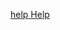 <p class="install-help">
  <a id="{{ location }}" href="/install/troubleshoot{{ section }}" target="_blank" title="Troubleshoot common installation issues" aria-label="Troubleshoot common installation issues">
    <span class="material-symbols" aria-hidden="true">help</span>
    <span>Help</span>
  </a>
</p>
